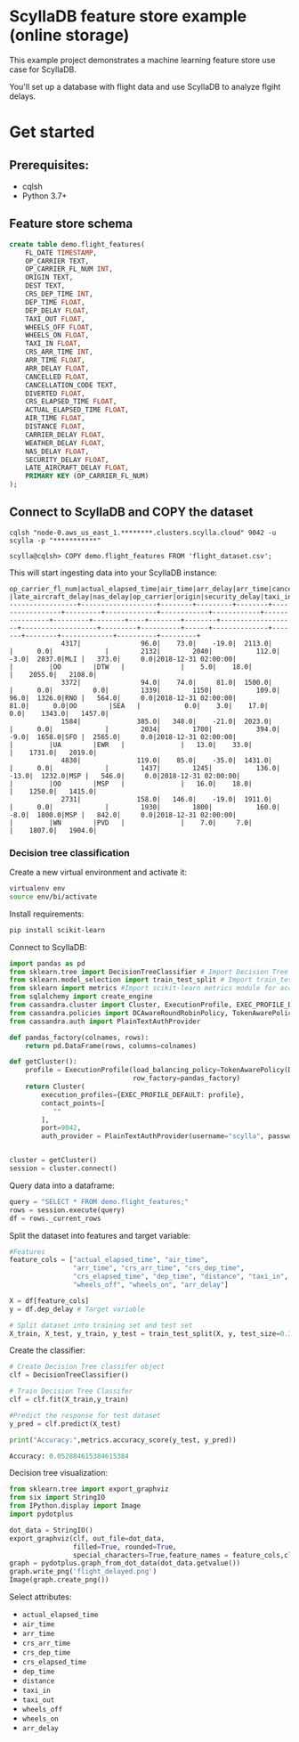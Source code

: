 # ScyllaDB feature store example (online storage)
This example project demonstrates a machine learning feature store use case for ScyllaDB.

You'll set up a database with flight data and use ScyllaDB to analyze flgiht delays.


# Get started

## Prerequisites:
* cqlsh
* Python 3.7+


## Feature store schema

```sql
create table demo.flight_features(
	FL_DATE TIMESTAMP,
	OP_CARRIER TEXT,
	OP_CARRIER_FL_NUM INT,
	ORIGIN TEXT,
	DEST TEXT,
	CRS_DEP_TIME INT,
	DEP_TIME FLOAT,
	DEP_DELAY FLOAT,
	TAXI_OUT FLOAT,
	WHEELS_OFF FLOAT,
	WHEELS_ON FLOAT,
	TAXI_IN FLOAT,
	CRS_ARR_TIME INT,
	ARR_TIME FLOAT,
	ARR_DELAY FLOAT,
	CANCELLED FLOAT,
	CANCELLATION_CODE TEXT,
	DIVERTED FLOAT,
	CRS_ELAPSED_TIME FLOAT,
	ACTUAL_ELAPSED_TIME FLOAT,
	AIR_TIME FLOAT,
	DISTANCE FLOAT,
	CARRIER_DELAY FLOAT,
	WEATHER_DELAY FLOAT,
	NAS_DELAY FLOAT,
	SECURITY_DELAY FLOAT,
	LATE_AIRCRAFT_DELAY FLOAT,
	PRIMARY KEY (OP_CARRIER_FL_NUM)
);
```

## Connect to ScyllaDB and COPY the dataset

```
cqlsh "node-0.aws_us_east_1.********.clusters.scylla.cloud" 9042 -u scylla -p "***********"

scylla@cqlsh> COPY demo.flight_features FROM 'flight_dataset.csv';
```

This will start ingesting data into your ScyllaDB instance:
```
op_carrier_fl_num|actual_elapsed_time|air_time|arr_delay|arr_time|cancellation_code|cancelled|carrier_delay|crs_arr_time|crs_dep_time|crs_elapsed_time|dep_delay|dep_time|dest|distance|diverted|fl_date            |late_aircraft_delay|nas_delay|op_carrier|origin|security_delay|taxi_in|taxi_out|weather_delay|wheels_off|wheels_on|
-----------------+-------------------+--------+---------+--------+-----------------+---------+-------------+------------+------------+----------------+---------+--------+----+--------+--------+-------------------+-------------------+---------+----------+------+--------------+-------+--------+-------------+----------+---------+
             4317|               96.0|    73.0|    -19.0|  2113.0|                 |      0.0|             |        2132|        2040|           112.0|     -3.0|  2037.0|MLI |   373.0|     0.0|2018-12-31 02:00:00|                   |         |OO        |DTW   |              |    5.0|    18.0|             |    2055.0|   2108.0|
             3372|               94.0|    74.0|     81.0|  1500.0|                 |      0.0|          0.0|        1339|        1150|           109.0|     96.0|  1326.0|RNO |   564.0|     0.0|2018-12-31 02:00:00|               81.0|      0.0|OO        |SEA   |           0.0|    3.0|    17.0|          0.0|    1343.0|   1457.0|
             1584|              385.0|   348.0|    -21.0|  2023.0|                 |      0.0|             |        2034|        1700|           394.0|     -9.0|  1658.0|SFO |  2565.0|     0.0|2018-12-31 02:00:00|                   |         |UA        |EWR   |              |   13.0|    33.0|             |    1731.0|   2019.0|
             4830|              119.0|    85.0|    -35.0|  1431.0|                 |      0.0|             |        1437|        1245|           136.0|    -13.0|  1232.0|MSP |   546.0|     0.0|2018-12-31 02:00:00|                   |         |OO        |MSP   |              |   16.0|    18.0|             |    1250.0|   1415.0|
             2731|              158.0|   146.0|    -19.0|  1911.0|                 |      0.0|             |        1930|        1800|           160.0|     -8.0|  1800.0|MSP |   842.0|     0.0|2018-12-31 02:00:00|                   |         |WN        |PVD   |              |    7.0|     7.0|             |    1807.0|   1904.0|
```

### Decision tree classification

Create a new virtual environment and activate it:
```bash
virtualenv env
source env/bi/activate
```

Install requirements:
```bash
pip install scikit-learn 
```

Connect to ScyllaDB:
```python
import pandas as pd
from sklearn.tree import DecisionTreeClassifier # Import Decision Tree Classifier
from sklearn.model_selection import train_test_split # Import train_test_split function
from sklearn import metrics #Import scikit-learn metrics module for accuracy calculation
from sqlalchemy import create_engine
from cassandra.cluster import Cluster, ExecutionProfile, EXEC_PROFILE_DEFAULT
from cassandra.policies import DCAwareRoundRobinPolicy, TokenAwarePolicy
from cassandra.auth import PlainTextAuthProvider

def pandas_factory(colnames, rows):
    return pd.DataFrame(rows, columns=colnames)

def getCluster():
    profile = ExecutionProfile(load_balancing_policy=TokenAwarePolicy(DCAwareRoundRobinPolicy(local_dc='AWS_US_EAST_1')),
                               row_factory=pandas_factory)
    return Cluster(
        execution_profiles={EXEC_PROFILE_DEFAULT: profile},
        contact_points=[
           ""
        ],
        port=9042,
        auth_provider = PlainTextAuthProvider(username="scylla", password="******"))


cluster = getCluster()
session = cluster.connect()
```

Query data into a dataframe:
```python
query = "SELECT * FROM demo.flight_features;"
rows = session.execute(query)
df = rows._current_rows
```

Split the dataset into features and target variable:
```python
#Features
feature_cols = ["actual_elapsed_time", "air_time", 
                "arr_time", "crs_arr_time", "crs_dep_time", 
                "crs_elapsed_time", "dep_time", "distance", "taxi_in", "taxi_out", 
                "wheels_off", "wheels_on", "arr_delay"]

X = df[feature_cols]
y = df.dep_delay # Target variable

# Split dataset into training set and test set
X_train, X_test, y_train, y_test = train_test_split(X, y, test_size=0.3, random_state=1) # 70% training and 30% test
```

Create the classifier:
```python
# Create Decision Tree classifer object
clf = DecisionTreeClassifier()

# Train Decision Tree Classifer
clf = clf.fit(X_train,y_train)

#Predict the response for test dataset
y_pred = clf.predict(X_test)

print("Accuracy:",metrics.accuracy_score(y_test, y_pred))

Accuracy: 0.052884615384615384
```

Decision tree visualization:
```python
from sklearn.tree import export_graphviz
from six import StringIO  
from IPython.display import Image  
import pydotplus

dot_data = StringIO()
export_graphviz(clf, out_file=dot_data,  
                filled=True, rounded=True,
                special_characters=True,feature_names = feature_cols,class_names=['0','1'])
graph = pydotplus.graph_from_dot_data(dot_data.getvalue())  
graph.write_png('flight_delayed.png')
Image(graph.create_png())
```

Select attributes:
* `actual_elapsed_time`
* `air_time`
* `arr_time`
* `crs_arr_time` 
* `crs_dep_time`
* `crs_elapsed_time` 
* `dep_time` 
* `distance` 
* `taxi_in` 
* `taxi_out`
* `wheels_off`
* `wheels_on`
* `arr_delay`


